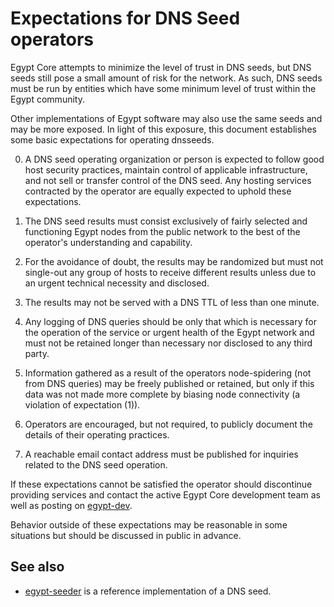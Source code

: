 Expectations for DNS Seed operators
====================================

Egypt Core attempts to minimize the level of trust in DNS seeds,
but DNS seeds still pose a small amount of risk for the network.
As such, DNS seeds must be run by entities which have some minimum
level of trust within the Egypt community.

Other implementations of Egypt software may also use the same
seeds and may be more exposed. In light of this exposure, this
document establishes some basic expectations for operating dnsseeds.

0. A DNS seed operating organization or person is expected to follow good
host security practices, maintain control of applicable infrastructure,
and not sell or transfer control of the DNS seed. Any hosting services
contracted by the operator are equally expected to uphold these expectations.

1. The DNS seed results must consist exclusively of fairly selected and
functioning Egypt nodes from the public network to the best of the
operator's understanding and capability.

2. For the avoidance of doubt, the results may be randomized but must not
single-out any group of hosts to receive different results unless due to an
urgent technical necessity and disclosed.

3. The results may not be served with a DNS TTL of less than one minute.

4. Any logging of DNS queries should be only that which is necessary
for the operation of the service or urgent health of the Egypt
network and must not be retained longer than necessary nor disclosed
to any third party.

5. Information gathered as a result of the operators node-spidering
(not from DNS queries) may be freely published or retained, but only
if this data was not made more complete by biasing node connectivity
(a violation of expectation (1)).

6. Operators are encouraged, but not required, to publicly document the
details of their operating practices.

7. A reachable email contact address must be published for inquiries
related to the DNS seed operation.

If these expectations cannot be satisfied the operator should
discontinue providing services and contact the active Egypt
Core development team as well as posting on
[egypt-dev](https://groups.google.com/forum/#!forum/egypt-dev).

Behavior outside of these expectations may be reasonable in some
situations but should be discussed in public in advance.

See also
----------
- [egypt-seeder](https://github.com/pooler/egypt-seeder) is a reference implementation of a DNS seed.
